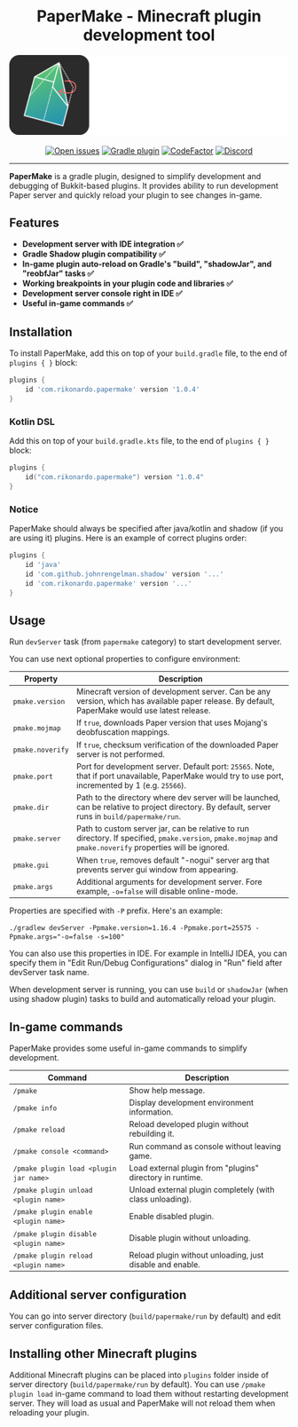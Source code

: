 <div align="center"><h1>PaperMake - Minecraft plugin development tool</h1></div>

<div align="center"><img alt="Logo" src="logo.png"/></div>

<br>

<div align="center">
    <a href="https://github.com/Rikonardo/PaperMake/issues"><img alt="Open issues" src="https://img.shields.io/github/issues-raw/Rikonardo/PaperMake"/></a>
    <a href="https://plugins.gradle.org/plugin/com.rikonardo.papermake"><img alt="Gradle plugin" src="https://img.shields.io/gradle-plugin-portal/v/com.rikonardo.papermake"/></a>
    <a href="https://www.codefactor.io/repository/github/rikonardo/papermake"><img alt="CodeFactor" src="https://www.codefactor.io/repository/github/rikonardo/papermake/badge"/></a>
    <a href="https://discord.gg/zYRTPa3FnQ"><img alt="Discord" src="https://img.shields.io/discord/982967258013896734?color=%237289DA&label=discord&logo=discord&logoColor=%237289DA"></a>
</div>

<hr>

**PaperMake** is a gradle plugin, designed to simplify development and debugging of Bukkit-based plugins. It provides ability to run development Paper server and quickly reload your plugin to see changes in-game.

## Features
- **Development server with IDE integration ✅**
- **Gradle Shadow plugin compatibility ✅**
- **In-game plugin auto-reload on Gradle's "build", "shadowJar", and "reobfJar" tasks ✅**
- **Working breakpoints in your plugin code and libraries ✅**
- **Development server console right in IDE ✅**
- **Useful in-game commands ✅**

## Installation
To install PaperMake, add this on top of your `build.gradle` file, to the end of `plugins { }` block:

```groovy
plugins {
    id 'com.rikonardo.papermake' version '1.0.4'
}
```

### Kotlin DSL
Add this on top of your `build.gradle.kts` file, to the end of `plugins { }` block:

```kotlin
plugins {
    id("com.rikonardo.papermake") version "1.0.4"
}
```

### Notice
PaperMake should always be specified after java/kotlin and shadow (if you are using it) plugins. Here is an example of correct plugins order:

```groovy
plugins {
    id 'java'
    id 'com.github.johnrengelman.shadow' version '...'
    id 'com.rikonardo.papermake' version '...'
}
```

## Usage
Run `devServer` task (from `papermake` category) to start development server.

You can use next optional properties to configure environment:

| Property         | Description                                                                                                                                                 |
|------------------|-------------------------------------------------------------------------------------------------------------------------------------------------------------|
| `pmake.version`  | Minecraft version of development server. Can be any version, which has available paper release. By default, PaperMake would use latest release.             |
| `pmake.mojmap`   | If `true`, downloads Paper version that uses Mojang's deobfuscation mappings.                                                                               |
| `pmake.noverify` | If `true`, checksum verification of the downloaded Paper server is not performed.                                                                           |
| `pmake.port`     | Port for development server. Default port: `25565`. Note, that if port unavailable, PaperMake would try to use port, incremented by 1 (e.g. `25566`).       |
| `pmake.dir`      | Path to the directory where dev server will be launched, can be relative to project directory. By default, server runs in `build/papermake/run`.            |
| `pmake.server`   | Path to custom server jar, can be relative to run directory. If specified, `pmake.version`, `pmake.mojmap` and `pmake.noverify` properties will be ignored. |
| `pmake.gui`      | When `true`, removes default "-nogui" server arg that prevents server gui window from appearing.                                                            |
| `pmake.args`     | Additional arguments for development server. Fore example, `-o=false` will disable online-mode.                                                             |

Properties are specified with `-P` prefix. Here's an example:
```shell
./gradlew devServer -Ppmake.version=1.16.4 -Ppmake.port=25575 -Ppmake.args="-o=false -s=100"
```

You can also use this properties in IDE. For example in IntelliJ IDEA, you can specify them in "Edit Run/Debug Configurations" dialog in "Run" field after devServer task name.

When development server is running, you can use `build` or `shadowJar` (when using shadow plugin) tasks to build and automatically reload your plugin.

## In-game commands
PaperMake provides some useful in-game commands to simplify development.

| Command                                | Description                                               |
|----------------------------------------|-----------------------------------------------------------|
| `/pmake`                               | Show help message.                                        |
| `/pmake info`                          | Display development environment information.              |
| `/pmake reload`                        | Reload developed plugin without rebuilding it.            |
| `/pmake console <command>`             | Run command as console without leaving game.              |
| `/pmake plugin load <plugin jar name>` | Load external plugin from "plugins" directory in runtime. |
| `/pmake plugin unload <plugin name>`   | Unload external plugin completely (with class unloading). |
| `/pmake plugin enable <plugin name>`   | Enable disabled plugin.                                   |
| `/pmake plugin disable <plugin name>`  | Disable plugin without unloading.                         |
| `/pmake plugin reload <plugin name>`   | Reload plugin without unloading, just disable and enable. |

## Additional server configuration
You can go into server directory (`build/papermake/run` by default) and edit server configuration files.

## Installing other Minecraft plugins
Additional Minecraft plugins can be placed into `plugins` folder inside of server directory (`build/papermake/run` by default). You can use `/pmake plugin load` in-game command to load them without restarting development server. They will load as usual and PaperMake will not reload them when reloading your plugin.
